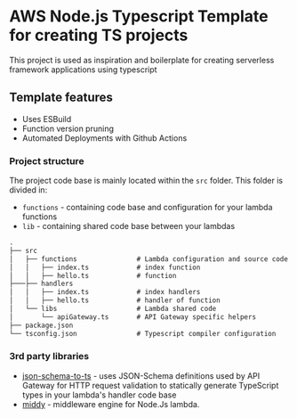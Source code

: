 # AWS Node.js Typescript Template for creating TS projects

This project is used as inspiration and boilerplate for creating serverless framework applications using typescript

## Template features

- Uses ESBuild
- Function version pruning
- Automated Deployments with Github Actions

### Project structure

The project code base is mainly located within the `src` folder. This folder is divided in:

- `functions` - containing code base and configuration for your lambda functions
- `lib` - containing shared code base between your lambdas

```txt
.
├── src
│   ├── functions               # Lambda configuration and source code folder
│   │   ├── index.ts            # index function
│   │   ├── hello.ts            # function
├───├── handlers
│   │   ├── index.ts            # index handlers
│   │   ├── hello.ts            # handler of function
│   └── libs                    # Lambda shared code
│       └── apiGateway.ts       # API Gateway specific helpers
├── package.json
└── tsconfig.json               # Typescript compiler configuration
```

### 3rd party libraries

- [json-schema-to-ts](https://github.com/ThomasAribart/json-schema-to-ts) - uses JSON-Schema definitions used by API Gateway for HTTP request validation to statically generate TypeScript types in your lambda's handler code base
- [middy](https://github.com/middyjs/middy) - middleware engine for Node.Js lambda.
